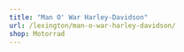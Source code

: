 ```yaml
---
title: "Man O' War Harley-Davidson"
url: /lexington/man-o-war-harley-davidson/
shop: Motorrad
---
```

